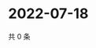 # 2022-07-18

共 0 条

<!-- BEGIN WEIBO -->
<!-- 最后更新时间 Mon Jul 18 2022 00:21:00 GMT+0800 (China Standard Time) -->

<!-- END WEIBO -->
